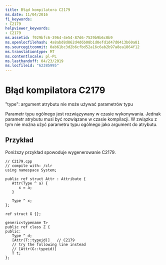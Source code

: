 ```yaml
---
title: Błąd kompilatora C2179
ms.date: 11/04/2016
f1_keywords:
- C2179
helpviewer_keywords:
- C2179
ms.assetid: f929bfc6-3964-4e54-87d6-7529b9b6c0b9
ms.openlocfilehash: 4a8abd8d862d4d6b08b1d0efd1d47d0413b60a81
ms.sourcegitcommit: 0ab61bc3d2b6cfbd52a16c6ab2b97a8ea1864f12
ms.translationtype: MT
ms.contentlocale: pl-PL
ms.lasthandoff: 04/23/2019
ms.locfileid: "62385995"
---
```

# <a name="compiler-error-c2179"></a>Błąd kompilatora C2179

"type": argument atrybutu nie może używać parametrów typu

Parametr typu ogólnego jest rozwiązywany w czasie wykonywania. Jednak parametr atrybutu musi być rozwiązane w czasie kompilacji. W związku z tym nie można użyć parametru typu ogólnego jako argument do atrybutu.

## <a name="example"></a>Przykład

Poniższy przykład spowoduje wygenerowanie C2179.

```
// C2179.cpp
// compile with: /clr
using namespace System;

public ref struct Attr : Attribute {
   Attr(Type ^ a) {
      x = a;
   }

   Type ^ x;
};

ref struct G {};

generic<typename T>
public ref class Z {
public:
   Type ^ d;
   [Attr(T::typeid)]   // C2179
   // try the following line instead
   // [Attr(G::typeid)]
   T t;
};
```